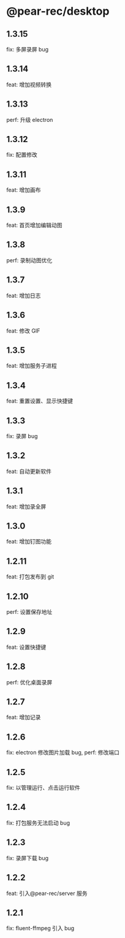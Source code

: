 # @pear-rec/desktop

## 1.3.15

fix: 多屏录屏 bug

## 1.3.14

feat: 增加视频转换

## 1.3.13

perf: 升级 electron

## 1.3.12

fix: 配置修改

## 1.3.11

feat: 增加画布

## 1.3.9

feat: 首页增加编辑动图

## 1.3.8

perf: 录制动图优化

## 1.3.7

feat: 增加日志

## 1.3.6

feat: 修改 GIF

## 1.3.5

feat: 增加服务子进程

## 1.3.4

feat: 重置设置、显示快捷键

## 1.3.3

fix: 录屏 bug

## 1.3.2

feat: 自动更新软件

## 1.3.1

feat: 增加录全屏

## 1.3.0

feat: 增加钉图功能

## 1.2.11

feat: 打包发布到 git

## 1.2.10

perf: 设置保存地址

## 1.2.9

feat: 设置快捷键

## 1.2.8

perf: 优化桌面录屏

## 1.2.7

feat: 增加记录

## 1.2.6

fix: electron 修改图片加载 bug, perf: 修改端口

## 1.2.5

fix: 以管理运行、点击运行软件

## 1.2.4

fix: 打包服务无法启动 bug

## 1.2.3

fix: 录屏下载 bug

## 1.2.2

feat: 引入@pear-rec/server 服务

## 1.2.1

fix: fluent-ffmpeg 引入 bug
